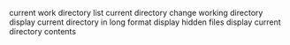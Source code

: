 current work directory
list current directory
change working directory
display current directory in long format
display hidden files
display current directory contents
